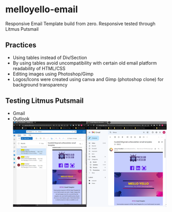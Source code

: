 # melloyello-email
Responsive Email Template build from zero. Responsive tested through Litmus Putsmail

## Practices
- Using tables instead of Div/Section
- By using tables avoid uncompatibility with certain old email platform readability of HTML/CSS
- Editing images using Photoshop/Gimp
- Logos/Icons were created using canva and Gimp (photoshop clone) for background transparency

## Testing Litmus Putsmail
- Gmail
- Outlook
![alt text](https://github.com/hookkl21/melloyello-email/blob/master/testing-email.PNG)
